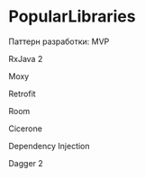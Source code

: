 # PopularLibraries

Паттерн разработки: MVP

RxJava 2

Moxy

Retrofit

Room

Cicerone

Dependency Injection

 Dagger 2
